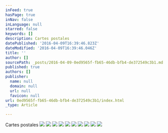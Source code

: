 ```yaml
---
inFeed: true
hasPage: true
inNav: false
inLanguage: null
starred: false
keywords: []
description: Cartes postales
datePublished: '2016-04-09T16:39:46.823Z'
dateModified: '2016-04-09T16:39:46.046Z'
title: ''
author: []
sourcePath: _posts/2016-04-09-0ed9565f-fb65-46db-bfb4-de372549c3b1.md
published: true
authors: []
publisher:
  name: null
  domain: null
  url: null
  favicon: null
url: 0ed9565f-fb65-46db-bfb4-de372549c3b1/index.html
_type: Article

---
```

Cartes postales
![](https://the-grid-user-content.s3-us-west-2.amazonaws.com/b18385f7-a0c0-4e5b-9329-54ec4ce58c41.jpg)
![](https://the-grid-user-content.s3-us-west-2.amazonaws.com/39522a8c-72eb-46f5-ad42-43b5e11e3fcb.jpg)
![](https://the-grid-user-content.s3-us-west-2.amazonaws.com/682c2350-41cf-4bfc-ab9c-094e18e85bf3.jpg)
![](https://the-grid-user-content.s3-us-west-2.amazonaws.com/a9635211-276f-4c9b-aadc-e15d6859d5f5.jpg)
![](https://the-grid-user-content.s3-us-west-2.amazonaws.com/988a0029-e5d9-4b0e-aa1a-86513cd08ad3.jpg)
![](https://the-grid-user-content.s3-us-west-2.amazonaws.com/e5f1276c-a3c0-4568-942d-1033087df4ab.jpg)
![](https://the-grid-user-content.s3-us-west-2.amazonaws.com/7929daec-e4e6-4c3d-b264-fb67560603f0.jpg)
![](https://the-grid-user-content.s3-us-west-2.amazonaws.com/35aa770c-f518-474d-98fa-5ece84300db5.jpg)
![](https://the-grid-user-content.s3-us-west-2.amazonaws.com/a132770f-289b-4df2-ab1f-b280bf6dbf60.jpg)
![](https://the-grid-user-content.s3-us-west-2.amazonaws.com/eb44f822-8917-4f77-8fdc-f41e25de5d7a.jpg)
